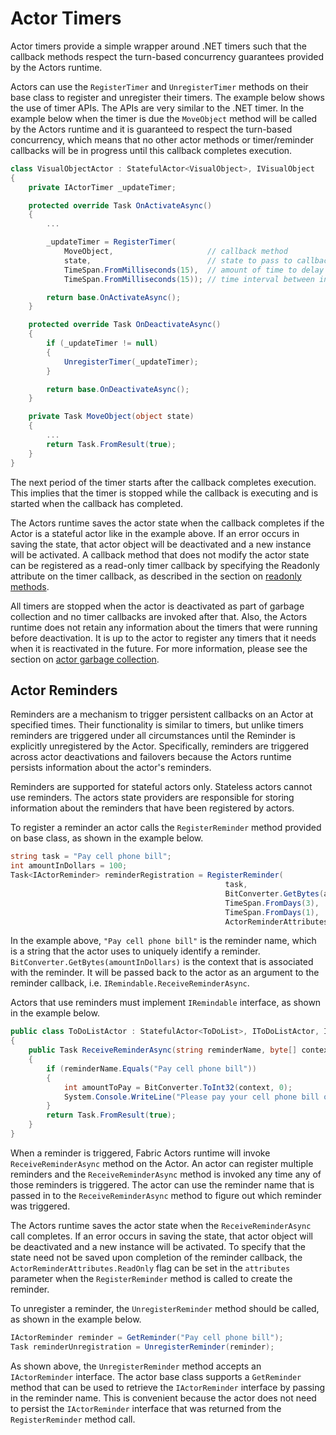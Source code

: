 <properties
   pageTitle="Reliable Actors Timers and Reminders"
   description="Introduction to Timers and Reminders for Service Fabric Reliable Actors."
   services="service-fabric"
   documentationCenter=".net"
   authors="jessebenson"
   manager="timlt"
   editor=""/>

<tags
   ms.service="service-fabric"
   ms.devlang="dotnet"
   ms.topic="article"
   ms.tgt_pltfrm="NA"
   ms.workload="NA"
   ms.date="08/05/2015"
   ms.author="amanbha"/>


# Actor Timers
Actor timers provide a simple wrapper around .NET timers such that the callback methods respect the turn-based concurrency guarantees provided by the Actors runtime.

Actors can use the `RegisterTimer` and `UnregisterTimer` methods on their base class to register and unregister their timers. The example below shows the use of timer APIs. The APIs are very similar to the .NET timer. In the example below when the timer is due the `MoveObject` method will be called by the Actors runtime and it is guaranteed to respect the turn-based concurrency, which means that no other actor methods or timer/reminder callbacks will be in progress until this callback completes execution.

```csharp
class VisualObjectActor : StatefulActor<VisualObject>, IVisualObject
{
    private IActorTimer _updateTimer;

    protected override Task OnActivateAsync()
    {
        ...

        _updateTimer = RegisterTimer(
            MoveObject,                     // callback method
            state,                          // state to pass to callback method
            TimeSpan.FromMilliseconds(15),  // amount of time to delay before callback is invoked
            TimeSpan.FromMilliseconds(15)); // time interval between invocation of the callback method

        return base.OnActivateAsync();
    }

    protected override Task OnDeactivateAsync()
    {
        if (_updateTimer != null)
        {
            UnregisterTimer(_updateTimer);
        }

        return base.OnDeactivateAsync();
    }

    private Task MoveObject(object state)
    {
        ...
        return Task.FromResult(true);
    }
}
```

The next period of the timer starts after the callback completes execution. This implies that the timer is stopped while the callback is executing and is started when the callback has completed.

The Actors runtime saves the actor state when the callback completes if the Actor is a stateful actor like in the example above. If an error occurs in saving the state, that actor object will be deactivated and a new instance will be activated. A callback method that does not modify the actor state can be registered as a read-only timer callback by specifying the Readonly attribute on the timer callback, as described in the section on [readonly methods](service-fabric-reliable-actors-introduction.md#readonly-methods).

All timers are stopped when the actor is deactivated as part of garbage collection and no timer callbacks are invoked after that. Also, the Actors runtime does not retain any information about the timers that were running before deactivation. It is up to the actor to register any timers that it needs when it is reactivated in the future. For more information, please see the section on [actor garbage collection](service-fabric-reliable-actors-lifecycle.md).

## Actor Reminders
Reminders are a mechanism to trigger persistent callbacks on an Actor at specified times. Their functionality is similar to timers, but unlike timers reminders are triggered under all circumstances until the Reminder is explicitly unregistered by the Actor. Specifically, reminders are triggered across actor deactivations and failovers because the Actors runtime persists information about the actor's reminders.

Reminders are supported for stateful actors only. Stateless actors cannot use reminders. The actors state providers are responsible for storing information about the reminders that have been registered by actors.  

To register a reminder an actor calls the `RegisterReminder` method provided on base class, as shown in the example below.

```csharp
string task = "Pay cell phone bill";
int amountInDollars = 100;
Task<IActorReminder> reminderRegistration = RegisterReminder(
                                                task,
                                                BitConverter.GetBytes(amountInDollars),
                                                TimeSpan.FromDays(3),
                                                TimeSpan.FromDays(1),
                                                ActorReminderAttributes.None);
```

In the example above, `"Pay cell phone bill"` is the reminder name, which is a string that the actor uses to uniquely identify a reminder. `BitConverter.GetBytes(amountInDollars)` is the context that is associated with the reminder. It will be passed back to the actor as an argument to the reminder callback, i.e. `IRemindable.ReceiveReminderAsync`.

Actors that use reminders must implement `IRemindable` interface, as shown in the example below.

```csharp
public class ToDoListActor : StatefulActor<ToDoList>, IToDoListActor, IRemindable
{
    public Task ReceiveReminderAsync(string reminderName, byte[] context, TimeSpan dueTime, TimeSpan period)
    {
        if (reminderName.Equals("Pay cell phone bill"))
        {
            int amountToPay = BitConverter.ToInt32(context, 0);
            System.Console.WriteLine("Please pay your cell phone bill of ${0}!", amountToPay);
        }
        return Task.FromResult(true);
    }
}
```

When a reminder is triggered, Fabric Actors runtime will invoke `ReceiveReminderAsync` method on the Actor. An actor can register multiple reminders and the `ReceiveReminderAsync` method is invoked any time any of those reminders is triggered. The actor can use the reminder name that is passed in to the `ReceiveReminderAsync` method to figure out which reminder was triggered.

The Actors runtime saves the actor state when the `ReceiveReminderAsync` call completes. If an error occurs in saving the state, that actor object will be deactivated and a new instance will be activated. To specify that the state need not be saved upon completion of the reminder callback, the `ActorReminderAttributes.ReadOnly` flag can be set in the `attributes` parameter when the `RegisterReminder` method is called to create the reminder.

To unregister a reminder, the `UnregisterReminder` method should be called, as shown in the example below.

```csharp
IActorReminder reminder = GetReminder("Pay cell phone bill");
Task reminderUnregistration = UnregisterReminder(reminder);
```

As shown above, the `UnregisterReminder` method accepts an `IActorReminder` interface. The actor base class supports a `GetReminder` method that can be used to retrieve the `IActorReminder` interface by passing in the reminder name. This is convenient because the actor does not need to persist the `IActorReminder` interface that was returned from the `RegisterReminder` method call.

